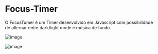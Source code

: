 # Focus-Timer

O FocusTumer é um Timer desenvolvido em Javascript com possibilidade de alternar entre dark/light mode e música de fundo.

![image](https://github.com/augustogmc/Focus-Timer/assets/123521417/e708a17f-15b2-44c6-bb10-085981dc9c76)

![image](https://github.com/augustogmc/Focus-Timer/assets/123521417/529106ae-9f64-4491-a65f-324e82975e35)


